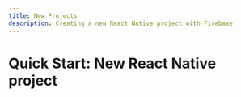 ```yaml
---
title: New Projects
description: Creating a new React Native project with Firebase
---
```


# Quick Start: New React Native project
